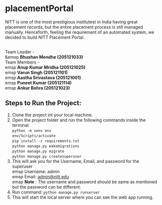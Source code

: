 # placementPortal

NITT is one of the most prestigious institutest in India having great placement records, but the entire placement process is still managed manually. Henceforth, feeling the requirement of an automated system, we decided to build NITT Placement Portal.<br /><br />

Team Leader - <br />
&emsp **Bhushan Mendhe (205121033)** <br />
Team Members - <br />
emsp **Anup Kumar Mridha (205121025)** <br />
emsp **Varun Singh (205121101)** <br />
emsp **Aastha Srivastava (205121001)** <br />
emsp **Puneet Kumar (205121114)** <br />
emsp **Ankur Bohra (205121023)** <br />


## Steps to Run the Project:

1. Clone the project int your local machine.<br />
2. Open the project folder and run the following commands inside the terminal: <br />
    `python -m venv env`<br />
    `env/Scripts/activate`<br />
    `pip install -r requirements.txt`<br />
    `python manage.py makemigrations`<br />
    `python manage.py migrate`<br />
    `python manage.py createsuperuser`<br />
3. This will ask you for the Username, Email, and password for the superuser<br />
emsp Username: admin<br />
emsp Email: admin@nitt.edu<br />
emsp **Note** : The username and password should be same as mentioned but the password can be different.<br />
4. Run command: `python manage.py runserver`<br />
5. This will start the local server where you can see the web app running.<br />

